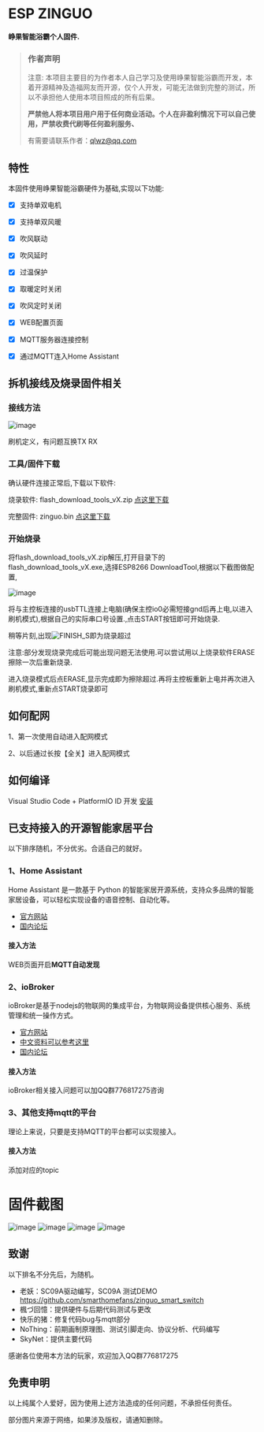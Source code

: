 # ESP ZINGUO
**峥果智能浴霸个人固件.**

> ### 作者声明
>
> 注意: 本项目主要目的为作者本人自己学习及使用峥果智能浴霸而开发，本着开源精神及造福网友而开源，仅个人开发，可能无法做到完整的测试，所以不承担他人使用本项目照成的所有后果。
>
> **严禁他人将本项目用户用于任何商业活动。个人在非盈利情况下可以自己使用，严禁收费代刷等任何盈利服务、**
> 
> 有需要请联系作者：qlwz@qq.com


## 特性

本固件使用峥果智能浴霸硬件为基础,实现以下功能:

- [x] 支持单双电机
- [x] 支持单双风暖
- [x] 吹风联动
- [x] 吹风延时
- [x] 过温保护
- [x] 取暖定时关闭
- [x] 吹风定时关闭
- [x] WEB配置页面
- [x] MQTT服务器连接控制
- [x] 通过MQTT连入Home Assistant


## 拆机接线及烧录固件相关

### 接线方法

![image](https://github.com/qlwz/esp_zinguo/blob/master/file/flash/wiring_diagram.png?raw=true)

刷机定义，有问题互换TX RX

### 工具/固件下载

确认硬件连接正常后,下载以下软件:

烧录软件: flash_download_tools_vX.zip	[点这里下载](https://www.espressif.com/zh-hans/support/download/other-tools)

完整固件: zinguo.bin	[点这里下载](https://github.com/qlwz/esp_zinguo/releases)

### 开始烧录

将flash_download_tools_vX.zip解压,打开目录下的flash_download_tools_vX.exe,选择ESP8266 DownloadTool,根据以下截图做配置,

![image](https://github.com/qlwz/esp_dc1/blob/master/file/flash/flash1.png?raw=true)

将与主控板连接的usbTTL连接上电脑(确保主控io0必需短接gnd后再上电,以进入刷机模式),根据自己的实际串口号设置.,点击START按钮即可开始烧录.


稍等片刻,出现![FINISH_S](https://github.com/qlwz/esp_dc1/blob/master/file/flash/FINISH_S.bmp?raw=true)即为烧录超过


注意:部分发现烧录完成后可能出现问题无法使用.可以尝试用以上烧录软件ERASE擦除一次后重新烧录.

进入烧录模式后点ERASE,显示完成即为擦除超过.再将主控板重新上电并再次进入刷机模式,重新点START烧录即可



## 如何配网

1、第一次使用自动进入配网模式

2、以后通过长按【全关】进入配网模式

## 如何编译
Visual Studio Code + PlatformIO ID 开发  [安装](https://www.jianshu.com/p/c36f8be8c87f)

## 已支持接入的开源智能家居平台
以下排序随机，不分优劣。合适自己的就好。

### 1、Home Assistant
Home Assistant 是一款基于 Python 的智能家居开源系统，支持众多品牌的智能家居设备，可以轻松实现设备的语音控制、自动化等。
- [官方网站](https://www.home-assistant.io/)
- [国内论坛](https://bbs.hassbian.com/)

#### 接入方法
WEB页面开启**MQTT自动发现**  

### 2、ioBroker
ioBroker是基于nodejs的物联网的集成平台，为物联网设备提供核心服务、系统管理和统一操作方式。
- [官方网站](http://www.iobroker.net)
- [中文资料可以参考这里](https://doc.iobroker.cn/#/_zh-cn/)
- [国内论坛](https://bbs.iobroker.cn)
#### 接入方法
ioBroker相关接入问题可以加QQ群776817275咨询

### 3、其他支持mqtt的平台
理论上来说，只要是支持MQTT的平台都可以实现接入。

#### 接入方法
添加对应的topic

# 固件截图

![image](https://github.com/qlwz/esp_zinguo/blob/master/file/images/tab1.png?raw=true)
![image](https://github.com/qlwz/esp_zinguo/blob/master/file/images/tab2.png?raw=true)
![image](https://github.com/qlwz/esp_zinguo/blob/master/file/images/tab3.png?raw=true)
![image](https://github.com/qlwz/esp_zinguo/blob/master/file/images/tab4.png?raw=true)

## 致谢
以下排名不分先后，为随机。
- 老妖：SC09A驱动编写，SC09A 测试DEMO https://github.com/smarthomefans/zinguo_smart_switch
- 楓づ回憶：提供硬件与后期代码测试与更改
- 快乐的猪：修复代码bug与mqtt部分
- NoThing：前期画制原理图、测试引脚走向、协议分析、代码编写
- SkyNet：提供主要代码

感谢各位使用本方法的玩家，欢迎加入QQ群776817275

## 免责申明
以上纯属个人爱好，因为使用上述方法造成的任何问题，不承担任何责任。

部分图片来源于网络，如果涉及版权，请通知删除。